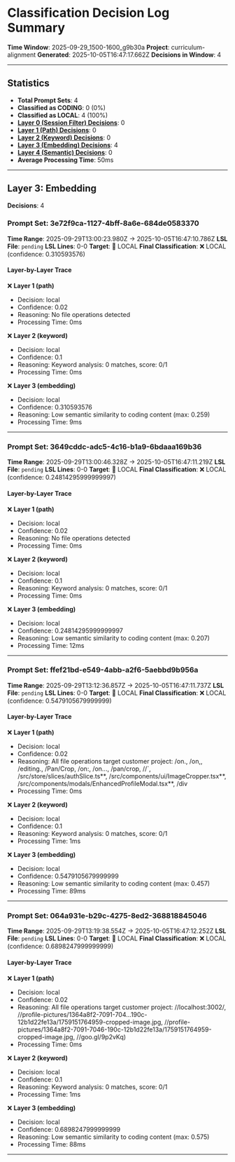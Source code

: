 # Classification Decision Log Summary

**Time Window**: 2025-09-29_1500-1600_g9b30a
**Project**: curriculum-alignment
**Generated**: 2025-10-05T16:47:17.662Z
**Decisions in Window**: 4

---

## Statistics

- **Total Prompt Sets**: 4
- **Classified as CODING**: 0 (0%)
- **Classified as LOCAL**: 4 (100%)
- **[Layer 0 (Session Filter) Decisions](#layer-0-session-filter)**: 0
- **[Layer 1 (Path) Decisions](#layer-1-path)**: 0
- **[Layer 2 (Keyword) Decisions](#layer-2-keyword)**: 0
- **[Layer 3 (Embedding) Decisions](#layer-3-embedding)**: 4
- **[Layer 4 (Semantic) Decisions](#layer-4-semantic)**: 0
- **Average Processing Time**: 50ms

---

## Layer 3: Embedding

**Decisions**: 4

### Prompt Set: 3e72f9ca-1127-4bff-8a6e-684de0583370

**Time Range**: 2025-09-29T13:00:23.980Z → 2025-10-05T16:47:10.786Z
**LSL File**: `pending`
**LSL Lines**: 0-0
**Target**: 📍 LOCAL
**Final Classification**: ❌ LOCAL (confidence: 0.310593576)

#### Layer-by-Layer Trace

❌ **Layer 1 (path)**
- Decision: local
- Confidence: 0.02
- Reasoning: No file operations detected
- Processing Time: 0ms

❌ **Layer 2 (keyword)**
- Decision: local
- Confidence: 0.1
- Reasoning: Keyword analysis: 0 matches, score: 0/1
- Processing Time: 0ms

❌ **Layer 3 (embedding)**
- Decision: local
- Confidence: 0.310593576
- Reasoning: Low semantic similarity to coding content (max: 0.259)
- Processing Time: 9ms

---

### Prompt Set: 3649cddc-adc5-4c16-b1a9-6bdaaa169b36

**Time Range**: 2025-09-29T13:00:46.328Z → 2025-10-05T16:47:11.219Z
**LSL File**: `pending`
**LSL Lines**: 0-0
**Target**: 📍 LOCAL
**Final Classification**: ❌ LOCAL (confidence: 0.24814295999999997)

#### Layer-by-Layer Trace

❌ **Layer 1 (path)**
- Decision: local
- Confidence: 0.02
- Reasoning: No file operations detected
- Processing Time: 0ms

❌ **Layer 2 (keyword)**
- Decision: local
- Confidence: 0.1
- Reasoning: Keyword analysis: 0 matches, score: 0/1
- Processing Time: 0ms

❌ **Layer 3 (embedding)**
- Decision: local
- Confidence: 0.24814295999999997
- Reasoning: Low semantic similarity to coding content (max: 0.207)
- Processing Time: 12ms

---

### Prompt Set: ffef21bd-e549-4abb-a2f6-5aebbd9b956a

**Time Range**: 2025-09-29T13:12:36.857Z → 2025-10-05T16:47:11.737Z
**LSL File**: `pending`
**LSL Lines**: 0-0
**Target**: 📍 LOCAL
**Final Classification**: ❌ LOCAL (confidence: 0.5479105679999999)

#### Layer-by-Layer Trace

❌ **Layer 1 (path)**
- Decision: local
- Confidence: 0.02
- Reasoning: All file operations target customer project: /on., /on,, /editing., /Pan/Crop, /on:, /on..., /pan/crop, //`, /src/store/slices/authSlice.ts**, /src/components/ui/ImageCropper.tsx**, /src/components/modals/EnhancedProfileModal.tsx**, /div
- Processing Time: 0ms

❌ **Layer 2 (keyword)**
- Decision: local
- Confidence: 0.1
- Reasoning: Keyword analysis: 0 matches, score: 0/1
- Processing Time: 1ms

❌ **Layer 3 (embedding)**
- Decision: local
- Confidence: 0.5479105679999999
- Reasoning: Low semantic similarity to coding content (max: 0.457)
- Processing Time: 89ms

---

### Prompt Set: 064a931e-b29c-4275-8ed2-368818845046

**Time Range**: 2025-09-29T13:19:38.554Z → 2025-10-05T16:47:12.252Z
**LSL File**: `pending`
**LSL Lines**: 0-0
**Target**: 📍 LOCAL
**Final Classification**: ❌ LOCAL (confidence: 0.6898247999999999)

#### Layer-by-Layer Trace

❌ **Layer 1 (path)**
- Decision: local
- Confidence: 0.02
- Reasoning: All file operations target customer project: //localhost:3002/, //profile-pictures/1364a8f2-7091-704…190c-12b1d22fe13a/1759151764959-cropped-image.jpg, //profile-pictures/1364a8f2-7091-7046-190c-12b1d22fe13a/1759151764959-cropped-image.jpg, //goo.gl/9p2vKq)
- Processing Time: 0ms

❌ **Layer 2 (keyword)**
- Decision: local
- Confidence: 0.1
- Reasoning: Keyword analysis: 0 matches, score: 0/1
- Processing Time: 1ms

❌ **Layer 3 (embedding)**
- Decision: local
- Confidence: 0.6898247999999999
- Reasoning: Low semantic similarity to coding content (max: 0.575)
- Processing Time: 88ms

---

